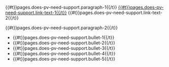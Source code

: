 {{#t}}pages.does-pv-need-support.paragraph-1{{/t}} [{{#t}}pages.does-pv-need-support.link-text-1{{/t}}](/support-organisations) {{#t}}pages.does-pv-need-support.link-text-2{{/t}}


{{#t}}pages.does-pv-need-support.paragraph-2{{/t}}

- {{#t}}pages.does-pv-need-support.bullet-1{{/t}}
- {{#t}}pages.does-pv-need-support.bullet-2{{/t}}
- {{#t}}pages.does-pv-need-support.bullet-3{{/t}}
- {{#t}}pages.does-pv-need-support.bullet-4{{/t}}
- {{#t}}pages.does-pv-need-support.bullet-5{{/t}}
